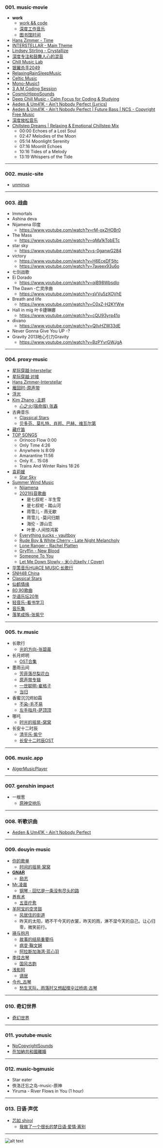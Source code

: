 ### 001. music·movie
* **work**
  - [work && code](https://www.youtube.com/watch?v=mhNg55_IYiw&list=RDmhNg55_IYiw&start_radio=1)
  - [深度工作音乐](https://www.youtube.com/watch?v=TpBnbLT3Ki0)
  - [图书馆时间](https://www.youtube.com/watch?v=jp4xdxcc7WU)
* [Hans Zimmer - Time](https://www.youtube.com/watch?v=c56t7upa8Bk)
* [INTERSTELLAR - Main Theme](https://www.youtube.com/watch?v=LFNjzUCgZPc)
* [Lindsey Stirling - Crystallize](https://www.youtube.com/watch?v=C8md6yJkUY4)
* [深度专注和鼓舞人心的混音](https://www.youtube.com/watch?v=-sZqtdT-GVw)
* [Chill Music Lab](https://www.youtube.com/@MusicLabChill)
* [银翼杀手2049](https://www.youtube.com/watch?v=d2JZ4AG-u3w)
* [RelaxingRainSleepMusic](https://www.youtube.com/@RelaxingRainSleepMusic)
* [Celtic Music](https://www.youtube.com/watch?v=F6sIGqNR_hk)
* [Mono-Music1](https://www.youtube.com/@Mono-Music1)
* [3 A.M Coding Session](https://www.youtube.com/watch?v=Yd7vDterctQ)
* [CosmicHippoSounds](https://www.youtube.com/@CosmicHippoSounds)
* [Deep Chill Music - Calm Focus for Coding & Studying](https://www.youtube.com/watch?v=tmgM00yas78)
* [Aeden & Um41K - Ain't Nobody Perfect (Lyrics)](https://www.youtube.com/watch?v=20sa-fYWSx4)
* [Aeden & Um41K - Ain't Nobody Perfect | Future Bass | NCS - Copyright Free Music](https://www.youtube.com/watch?v=qcayt_B8868)
* [深度放松音乐](https://www.youtube.com/watch?v=0rca7_VJ_ds)
* [Chillstep Dreams | Relaxing & Emotional Chillstep Mix](https://www.youtube.com/watch?v=LAjaF4EFtJY)
  - 00:00 Echoes of a Lost Soul
  - 02:47 Melodies of the Moon
  - 05:14 Moonlight Serenity
  - 07:16 Moonlit Echoes
  - 10:16 Tides of a Melody
  - 13:19 Whispers of the Tide

---
### 002. music-site
* [unminus](https://www.unminus.com/)

---
### 003. 战曲
* Immortals
* Ashina deva
* Nijamena 印度
  - https://www.youtube.com/watch?v=rM-oxZHOBr0
* The Mass
  - https://www.youtube.com/watch?v=qMa1kTobETc
* star sky
  - https://www.youtube.com/watch?v=s-0ganwG284
* victory
  - https://www.youtube.com/watch?v=H6EceDF5ltc
  - https://www.youtube.com/watch?v=7ayeex93u6o
* 七剑战歌
* Ei Dorado
  - https://www.youtube.com/watch?v=qiB98Wbsdlo
* The Dawn -亡灵序曲
  - https://www.youtube.com/watch?v=sVVu5zXOVhE
* Breath and life
  - https://www.youtube.com/watch?v=C0xZ-H2KYWw
* Hall in mig 叶卡捷琳娜
  - https://www.youtube.com/watch?v=cQU93yrp41o
* divano
  - https://www.youtube.com/watch?v=QllvHZW33dE
* Never Gonna Give You UP -?
* Gravity 2013地心引力Gravity
  - https://www.youtube.com/watch?v=BzPYvrGWJgA

---
### 004. proxy·music
* [星际穿越·Interstellar](https://www.youtube.com/watch?v=8kooIgKESYE)
* [星际穿越·对接](https://www.youtube.com/watch?v=QIumIjSpC3Q)
* [Hans Zimmer-Interstellar](https://www.youtube.com/watch?v=5gO0xpY_Y3E)
* [雁回时-原声带](https://www.youtube.com/watch?v=JGUKxkR5cRQ)
* [浮光](https://www.youtube.com/watch?v=cYNXh9AkvMg)
* [Kim Zhang -主题](https://www.youtube.com/channel/UCLKWPLjHRL5UD8-Gngm46ew)
  - [心之火(宿命版) 张鑫](https://www.youtube.com/watch?v=98upJDuxNZI)
* 古典音乐
  - [Classical Stars](https://www.youtube.com/@classicalstars88)
  - [贝多芬、莫扎特、肖邦、巴赫、维瓦尔第](https://www.youtube.com/watch?v=IYd1-cPwQCk)
* [藏疗笛](https://www.youtube.com/watch?v=ys_fN3uy7bQ)
* [TOP SONGS](https://www.youtube.com/watch?v=z7x52wa8uFc)
  - Orinoco Flow 0:00
  - Only Time 4:26
  - Anywhere Is 8:09
  - Amarantine 11:56
  - Only If... 15:08
  - Trains And Winter Rains 18:26
* [袁莉媛](https://www.youtube.com/@%E8%A2%81%E8%8E%89%E5%AA%9B)
  - [Star Sky](https://www.youtube.com/watch?v=s-0ganwG284)
* [Summer Wind Music](https://www.youtube.com/@summerwindmusic2314/playlists)
  - [Nijamena](https://www.youtube.com/watch?v=rM-oxZHOBr0)
  - [2021抖音歌曲](https://www.youtube.com/watch?v=pTM8a7kQIAY)
    * 是七叔呢 - 半生雪
    * 是七叔呢 - 踏山河
    * 蒋雪儿 - 燕无歇
    * 蒋雪儿 -莫问归期
    * 海伦 - 游山恋
    *  叶里-人间惊鸿客
  - [Everything sucks - vaultboy](https://www.youtube.com/watch?v=wwx3MpZvT_I&list=PL7MBpdD11UonZ5k2rYHYah4LsOt-dkfbY)
  - [Rude Boy & White Cherry - Late Night Melancholy](https://www.youtube.com/watch?v=06sPQzvTJbY&list=PL7MBpdD11UonZ5k2rYHYah4LsOt-dkfbY&index=2)
  - [Lone Ranger - Rachel Platten](https://www.youtube.com/watch?v=_MuT60BXyX0&list=PL7MBpdD11UonZ5k2rYHYah4LsOt-dkfbY&index=4)
  - [Gryffin - New Blood](https://www.youtube.com/watch?v=x0KgyCrkSUM&list=PL7MBpdD11UonZ5k2rYHYah4LsOt-dkfbY&index=5)
  - [Someone To You](https://www.youtube.com/watch?v=rLwWFj9yzsQ&list=PL7MBpdD11UonZ5k2rYHYah4LsOt-dkfbY&index=6)
  - [Let Me Down Slowly - 米小怂kelly ( Cover)](https://www.youtube.com/watch?v=EQYMk8a4Ceo&list=PL7MBpdD11UonZ5k2rYHYah4LsOt-dkfbY&index=8)
* [华策音乐HUACE MUSIC·长歌行](https://www.youtube.com/watch?v=4fnEXD-TGyE&list=RDBUCrWnWo4H4&index=3)
* [SNH48 China](https://www.youtube.com/watch?v=6gFUB9eDFD0&list=RD6gFUB9eDFD0&start_radio=1&rv=6gFUB9eDFD0)
* [Classical Stars](https://www.youtube.com/watch?v=IYd1-cPwQCk)
* [仙鹤情缘](https://www.youtube.com/watch?v=2plhbkGv5qw)
* [80,90歌曲](https://www.youtube.com/watch?v=he_VdjWUiWQ)
* [华语乐坛20年](https://mecat204.github.io/website/music/netease-80.html)
* [轻音乐-看书学习](https://mecat204.github.io/website/music/music.html)
* [音乐集](https://mecat204.github.io/website/music/index.html)
* [落笔成殇-张紫宁](https://www.youtube.com/watch?v=Kfd49eOq8-4)

---
### 005. tv.music
* 长歌行
  - [光的方向-张碧晨](https://www.youtube.com/watch?v=cwdmC6mqO1w)
* 长月烬明
  - [OST合集](https://www.youtube.com/watch?v=xcFpsXzV6jo)
* 墨雨云间
  - [芳菲落尽梨花白](https://www.youtube.com/watch?v=QiwvWNMhPb4)
  - [原声带专辑](https://www.youtube.com/watch?v=m7At3pnTb80&t=247s)
  - [一世聪明-崔格子](https://www.youtube.com/watch?v=ty4TTcO-lXw)
  - [当归](https://www.youtube.com/watch?v=Hnyb-PqAiNQ)
* 香蜜沉沉烬如霜
  - [不染-毛不易](https://www.youtube.com/watch?v=dDV36GmFP20)
  - [左手指月-萨顶顶](https://www.youtube.com/watch?v=AbiMe64zeGM)
* 哪吒
  - [时光的摇晃-窝窝](https://www.youtube.com/watch?v=iSiu23Jyz4o)
* 长安十二时辰
  - [清平乐·紫宁](https://www.youtube.com/watch?v=qFbvigJTXLs)
  - [长安十二时辰OST](https://www.youtube.com/watch?v=JH-3KFtOf6s&list=PLGOZmHa7O-aESFChpX-hoPK2KlHhvOKyE)

---
### 006. music.app
* [AlgerMusicPlayer](https://github.com/algerkong/AlgerMusicPlayer/releases)

---
### 007. genshin impact
* 一根葱
  - [原神交响乐](https://v.douyin.com/bUTuNkg6uI4/)

---
### 008. 听歌识曲
* [Aeden & Um41K - Ain't Nobody Perfect](https://www.youtube.com/watch?v=qcayt_B8868)

---
### 009. douyin·music
* [你的歌单](https://v.douyin.com/I3cagT5BM90/)
  - [时间的摇晃·窝窝](https://v.douyin.com/UhUtkRYmSf8/)
* [𝐆𝐍𝐀𝐑](https://v.douyin.com/r-NztBNUTsI/)
  - [励志](https://v.douyin.com/-jFJFrPSS3M/)
* [Mr.凌晨](https://v.douyin.com/V8ZLG9XP87A/)
  - [钢琴 - 回忆是一条没有尽头的路](https://v.douyin.com/1V9x-FlyqvY/)
* [养有术](https://v.douyin.com/Lw6iMZsbUjM/)
  - [五音疗愈](https://v.douyin.com/tEfGHPZsoy8/)
* [羊阿宝的空灵鼓](https://v.douyin.com/FCan7tFzndI/)
  - [风居住的街道](https://v.douyin.com/FbLFxxBv3tY/)
  - 昨天的太阳，晒不干今天的衣裳，昨天的雨，淋不湿今天的自己。让心归零，微笑前行。
* [瑛与抱月](https://v.douyin.com/scHP-mc9Uv0/)
  - [故事的结局重要吗](https://v.douyin.com/MvNujxQ_Pqs/)
  - [病变·鞠文娴](https://v.douyin.com/m0nTg47vKxs/)
  - [阿拉斯加海湾·蓝心羽](https://v.douyin.com/teAPl4ZtAXo/)
* [李佳古琴](https://v.douyin.com/dDpm7lvE3GM/)
  - [国风古韵](https://v.douyin.com/QDCnNuEQZig/)
* [浅影阿](https://v.douyin.com/j9R790aOI3M/)
  - [谪居](https://v.douyin.com/BTeGOKmQ89M/)
* [今也_古琴](https://v.douyin.com/ciILFWons1E/)
  - [愁生天际，雨落时又想起撑伞过桥底·古琴](https://v.douyin.com/NH3waO-hmQ4/)

---
### 010. 奇幻世界
* [奇幻世界](https://v.douyin.com/GhGCXGPvl58/)

---
### 011. youtube·music
* [NoCopyrightSounds](https://www.youtube.com/@NoCopyrightSounds)
* [在加納共和國離婚](https://www.youtube.com/watch?v=eACpNen3ZcI)

---
### 012. music-bgmusic
* Star eater
* 佚洛迁忘之岛-music-原神
* Yiruma - River Flows in You (1 hour)

---
### 013. 日语·声优
* [芯如 shirol](https://v.douyin.com/YGEQzStkUcM/)
  - [我做了一个很长的梦日语·爱情·离别](https://v.douyin.com/_N_kxqj8_UY/)

---
![alt text](https://upload-bbs.miyoushe.com/upload/2022/11/01/266607709/8a4e0f1bd9c9d18fbf59a25067d88c17_6123688207744398733.jpg?x-oss-process=image//resize,s_600/quality,q_80/auto-orient,0/interlace,1/format,jpg)